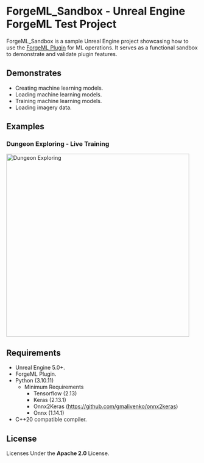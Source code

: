 # ForgeML_Sandbox - Unreal Engine ForgeML Test Project
ForgeML_Sandbox is a sample Unreal Engine project showcasing how to use the [ForgeML Plugin](https://github.com/JSzajek/ForgeML) for ML operations. It serves as a functional sandbox to demonstrate and validate plugin features.


## Demonstrates
- Creating machine learning models.
- Loading machine learning models.
- Training machine learning models.
- Loading imagery data.


## Examples
### Dungeon Exploring - Live Training
<img src="/Resources/01_DungeonTraining.gif" alt="Dungeon Exploring" width="480"/>


## Requirements
 - Unreal Engine 5.0+.
 - ForgeML Plugin.
 - Python (3.10.11)
   - Minimum Requirements
     - Tensorflow (2.13)
     - Keras (2.13.1)
     - Onnx2Keras (https://github.com/gmalivenko/onnx2keras)
     - Onnx (1.14.1)
 - C++20 compatible compiler.

## License
Licenses Under the **Apache 2.0** License.